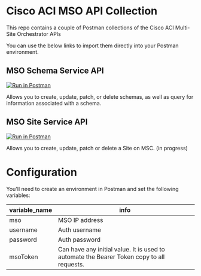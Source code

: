 # Cisco ACI MSO API Collection

This repo contains a couple of Postman collections of the Cisco ACI Multi-Site Orchestrator APIs

You can use the below links to import them directly into your Postman environment.

## MSO Schema Service API
[![Run in Postman](https://run.pstmn.io/button.svg)](https://app.getpostman.com/run-collection/b6e445486649967c8732)

Allows you to create, update, patch, or delete schemas, as well as query for information associated with a schema.

## MSO Site Service API

[![Run in Postman](https://run.pstmn.io/button.svg)](https://app.getpostman.com/run-collection/97d4d433efb66bb41114)
 
Allows you to create, update, patch or delete a Site on MSC. (in progress)


# Configuration

You'll need to create an environment in Postman and set the following variables:

| **variable_name** | **info**                                                                                      |
|---------------|--------------------------------------------------------------------------------------------|
| mso           | MSO IP address                                                                                     |
| username      | Auth username                                                                                   |
| password      | Auth password                                                                                   |
| msoToken      | Can have any initial value. It is used to automate the Bearer Token copy to all  requests. |